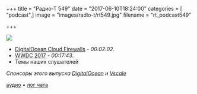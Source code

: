 +++
title = "Радио-Т 549"
date = "2017-06-10T18:24:00"
categories = [ "podcast",]
image = "images/radio-t/rt549.jpg"
filename = "rt_podcast549"

+++

![](https://radio-t.com/images/radio-t/rt549.jpg)

- [DigitalOcean Cloud Firewalls](https://www.digitalocean.com/community/tutorials/an-introduction-to-digitalocean-cloud-firewalls) - *00:02:02*.
- [WWDC 2017](https://docs.google.com/document/d/16zOhYDSrBPCaaUr2Hfl0TbdjhaP-a48hV4f3bMNsvLk/pub) - *00:17:43*.
- Темы наших слушателей

*Спонсоры этого выпуска [DigitalOcean](https://do.co/radiot) и [Vscale](http://bit.ly/radio-t_vscale)*

[аудио](https://cdn.radio-t.com/rt_podcast549.mp3) • [лог чата](http://chat.radio-t.com/logs/radio-t-549.html)
<audio src="https://cdn.radio-t.com/rt_podcast549.mp3" preload="none"></audio>
